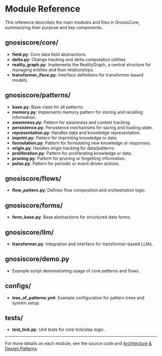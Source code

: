 # Module Reference

This reference describes the main modules and files in GnosisCore, summarizing their purpose and key components.

## gnosiscore/core/

- **field.py**: Core data field abstractions.
- **delta.py**: Change tracking and delta computation utilities.
- **reality_graph.py**: Implements the RealityGraph, a central structure for managing entities and their relationships.
- **transformer_iface.py**: Interface definitions for transformer-based models.

## gnosiscore/patterns/

- **base.py**: Base class for all patterns.
- **memory.py**: Implements memory pattern for storing and recalling information.
- **awareness.py**: Pattern for awareness and context tracking.
- **persistence.py**: Persistence mechanisms for saving and loading state.
- **representation.py**: Handles data and knowledge representation.
- **imprint.py**: Pattern for imprinting knowledge or data.
- **formulation.py**: Pattern for formulating new knowledge or responses.
- **origin.py**: Handles origin tracking for data/patterns.
- **proliferation.py**: Pattern for proliferating knowledge or data.
- **pruning.py**: Pattern for pruning or forgetting information.
- **pulse.py**: Pattern for periodic or event-driven actions.

## gnosiscore/flows/

- **flow_pattern.py**: Defines flow composition and orchestration logic.

## gnosiscore/forms/

- **form_base.py**: Base abstractions for structured data forms.

## gnosiscore/llm/

- **transformer.py**: Integration and interface for transformer-based LLMs.

## gnosiscore/demo.py

- Example script demonstrating usage of core patterns and flows.

## configs/

- **tree_of_patterns.yml**: Example configuration for pattern trees and system setup.

## tests/

- **test_tick.py**: Unit tests for core tick/step logic.

---

For more details on each module, see the source code and [Architecture & Design Patterns](architecture.md).
